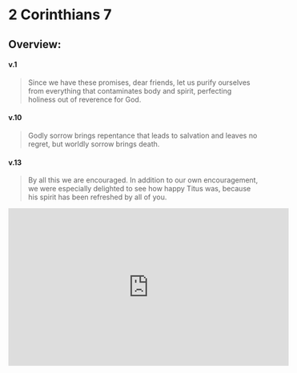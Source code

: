# 2 Corinthians 7

## Overview:


#### v.1
>Since we have these promises, dear friends, let us purify ourselves from everything that contaminates body and spirit, perfecting holiness out of reverence for God.

#### v.10
>Godly sorrow brings repentance that leads to salvation and leaves no regret, but worldly sorrow brings death.

#### v.13
>By all this we are encouraged. In addition to our own encouragement, we were especially delighted to see how happy Titus was, because his spirit has been refreshed by all of you.

<iframe width="560" height="315" src="https://www.youtube.com/embed/NvIguXC_PjI" title="YouTube video player" frameborder="0" allow="accelerometer; autoplay; clipboard-write; encrypted-media; gyroscope; picture-in-picture" allowfullscreen></iframe>
